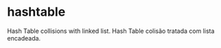 # hashtable
Hash Table collisions with linked list.
Hash Table colisão tratada com lista encadeada.
